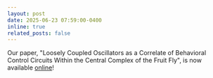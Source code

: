 ```yaml
---
layout: post
date: 2025-06-23 07:59:00-0400
inline: true
related_posts: false
---
```


Our paper, "Loosely Coupled Oscillators as a Correlate of Behavioral Control Circuits Within the Central Complex of the Fruit Fly", is now available [online](https://link.springer.com/chapter/10.1007/978-981-96-6576-1_16)!